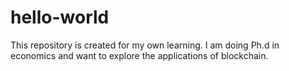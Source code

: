 # hello-world
This repository is created for my own learning.
I am doing Ph.d in economics and want to explore the applications of blockchain.
